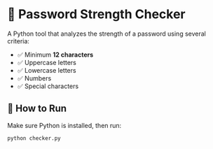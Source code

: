 # 🔐 Password Strength Checker

A Python tool that analyzes the strength of a password using several criteria:

- ✅ Minimum **12 characters**
- ✅ Uppercase letters
- ✅ Lowercase letters
- ✅ Numbers
- ✅ Special characters

## 🚀 How to Run

Make sure Python is installed, then run:

```bash
python checker.py
